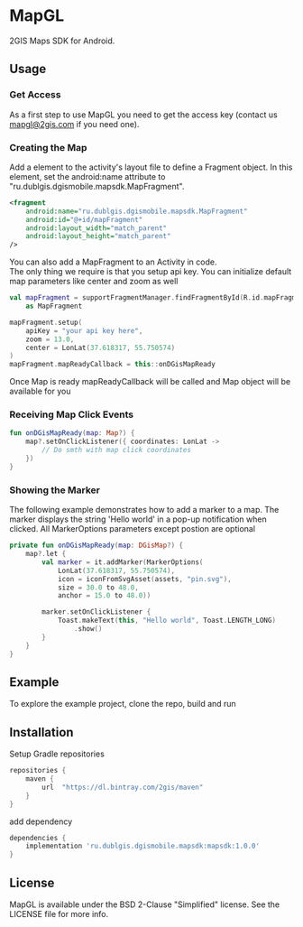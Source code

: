 # MapGL
2GIS Maps SDK for Android.

## Usage

### Get Access
As a first step to use MapGL you need to get the access key (contact us mapgl@2gis.com if you need one).

### Creating the Map
Add a <fragment> element to the activity's layout file to define a Fragment object. In this element, set the android:name attribute to "ru.dublgis.dgismobile.mapsdk.MapFragment".
```xml
<fragment
    android:name="ru.dublgis.dgismobile.mapsdk.MapFragment"
    android:id="@+id/mapFragment"
    android:layout_width="match_parent"
    android:layout_height="match_parent"
/>
```
You can also add a MapFragment to an Activity in code.  
The only thing we require is that you setup api key. You can initialize default map parameters like center and zoom as well
```kotlin
val mapFragment = supportFragmentManager.findFragmentById(R.id.mapFragment)
    as MapFragment

mapFragment.setup(
    apiKey = "your api key here", 
    zoom = 13.0,
    center = LonLat(37.618317, 55.750574)
)
mapFragment.mapReadyCallback = this::onDGisMapReady
```
Once Map is ready mapReadyCallback will be called and Map object will be available for you

### Receiving Map Click Events
```kotlin
fun onDGisMapReady(map: Map?) {
    map?.setOnClickListener({ coordinates: LonLat ->
        // Do smth with map click coordinates
    })
}
```

### Showing the Marker
The following example demonstrates how to add a marker to a map. The marker displays the string 'Hello world' in a pop-up notification when clicked. All MarkerOptions parameters except postion are optional
```kotlin
private fun onDGisMapReady(map: DGisMap?) {
    map?.let {
        val marker = it.addMarker(MarkerOptions(
            LonLat(37.618317, 55.750574),
            icon = iconFromSvgAsset(assets, "pin.svg"),
            size = 30.0 to 48.0,
            anchor = 15.0 to 48.0))

        marker.setOnClickListener {
            Toast.makeText(this, "Hello world", Toast.LENGTH_LONG)
                .show()
        }
    }
}
```

## Example
To explore the example project, clone the repo, build and run

## Installation
Setup Gradle repositories
```groovy
repositories {
	maven {
		url  "https://dl.bintray.com/2gis/maven"
	}
}
```
add dependency
```groovy
dependencies {
    implementation 'ru.dublgis.dgismobile.mapsdk:mapsdk:1.0.0'
}
```

## License
MapGL is available under the BSD 2-Clause "Simplified" license. See the LICENSE file for more info.